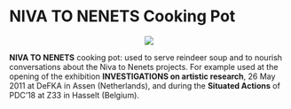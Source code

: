 # NIVA TO NENETS Cooking Pot

<div align="center">
  <img src="assets/images/CookingPot.jpg"/>
</div>

**NIVA TO NENETS** cooking pot: used to serve reindeer soup and to nourish conversations about the Niva to Nenets projects. For example used at the opening of the exhibition **INVESTIGATIONS on artistic research**, 26 May 2011 at DeFKA in Assen (Netherlands), and during the **Situated Actions** of PDC’18 at Z33 in Hasselt (Belgium).

<br>
<br>
<br>
